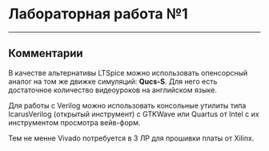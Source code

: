 # Лабораторная работа №1

- - -
## Комментарии

В качестве альтернативы LTSpice можно использовать опенсорсный аналог на том же
движке симуляций: **Qucs-S**. Для него есть достаточное количество видеоуроков
на английском языке.

Для работы с Verilog можно использовать консольные утилиты типа IcarusVerilog
(открытый инструмент) с GTKWave или Quartus от Intel с их инструментом
просмотра вейв-форм.

Тем не менне Vivado потребуется в 3 ЛР для прошивки платы от Xilinx.

